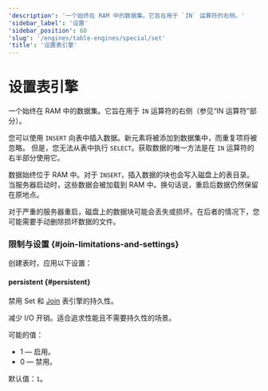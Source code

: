 ```yaml
---
'description': '一个始终在 RAM 中的数据集。它旨在用于 `IN` 运算符的右侧。'
'sidebar_label': '设置'
'sidebar_position': 60
'slug': '/engines/table-engines/special/set'
'title': '设置表引擎'
---
```



# 设置表引擎

一个始终在 RAM 中的数据集。它旨在用于 `IN` 运算符的右侧（参见“IN 运算符”部分）。

您可以使用 `INSERT` 向表中插入数据。新元素将被添加到数据集中，而重复项将被忽略。
但是，您无法从表中执行 `SELECT`。获取数据的唯一方法是在 `IN` 运算符的右半部分使用它。

数据始终位于 RAM 中。对于 `INSERT`，插入数据的块也会写入磁盘上的表目录。当服务器启动时，这些数据会被加载到 RAM 中。换句话说，重启后数据仍然保留在原地点。

对于严重的服务器重启，磁盘上的数据块可能会丢失或损坏。在后者的情况下，您可能需要手动删除损坏数据的文件。

### 限制与设置 {#join-limitations-and-settings}

创建表时，应用以下设置：

#### persistent {#persistent}

禁用 Set 和 [Join](/engines/table-engines/special/join) 表引擎的持久性。

减少 I/O 开销。适合追求性能且不需要持久性的场景。

可能的值：

- 1 — 启用。
- 0 — 禁用。

默认值：`1`。
